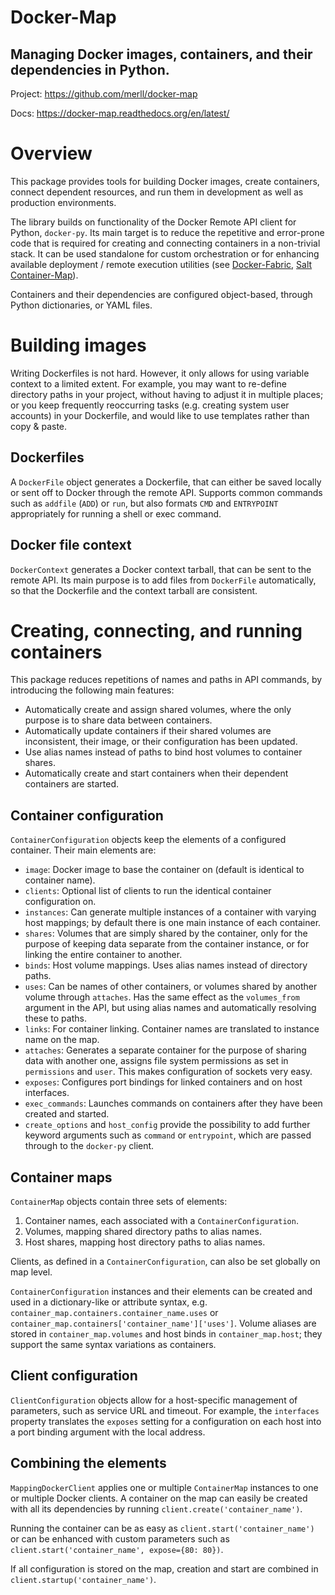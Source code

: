 Docker-Map
==========

Managing Docker images, containers, and their dependencies in Python.
---------------------------------------------------------------------

Project: https://github.com/merll/docker-map

Docs: https://docker-map.readthedocs.org/en/latest/


Overview
========
This package provides tools for building Docker images, create containers,
connect dependent resources, and run them in development as well as production
environments.

The library builds on functionality of the Docker Remote API client for Python,
`docker-py`. Its main target is to reduce the repetitive and error-prone code that is
required for creating and connecting containers in a non-trivial stack. It can be used
standalone for custom orchestration or for enhancing available deployment / remote
execution utilities (see [Docker-Fabric](https://github.com/merll/docker-fabric),
[Salt Container-Map](https://github.com/merll/salt-container-map)).

Containers and their dependencies are configured object-based, through Python dictionaries,
or YAML files.

Building images
===============
Writing Dockerfiles is not hard. However, it only allows for using variable context to a
limited extent. For example, you may want to re-define directory paths in your project,
without having to adjust it in multiple places; or you keep frequently reoccurring tasks
(e.g. creating system user accounts) in your Dockerfile, and would like to use templates
rather than copy & paste.

Dockerfiles
-----------
A `DockerFile` object generates a Dockerfile, that can either be saved locally or sent
off to Docker through the remote API. Supports common commands such as `addfile` (`ADD`)
or `run`, but also formats `CMD` and `ENTRYPOINT` appropriately for running a shell or
exec command.

Docker file context
-------------------
`DockerContext` generates a Docker context tarball, that can be sent to the remote API.
Its main purpose is to add files from `DockerFile` automatically, so that the Dockerfile
and the context tarball are consistent.


Creating, connecting, and running containers
============================================
This package reduces repetitions of names and paths in API commands, by introducing the
following main features:

* Automatically create and assign shared volumes, where the only purpose is to share data
  between containers.
* Automatically update containers if their shared volumes are inconsistent, their image,
  or their configuration has been updated.
* Use alias names instead of paths to bind host volumes to container shares.
* Automatically create and start containers when their dependent containers are started.

Container configuration
-----------------------
`ContainerConfiguration` objects keep the elements of a configured container. Their main
elements are:

* `image`: Docker image to base the container on (default is identical to container name).
* `clients`: Optional list of clients to run the identical container configuration on.
* `instances`: Can generate multiple instances of a container with varying host mappings;
  by default there is one main instance of each container.
* `shares`: Volumes that are simply shared by the container, only for the purpose of
  keeping data separate from the container instance, or for linking the entire container
  to another.
* `binds`: Host volume mappings. Uses alias names instead of directory paths.
* `uses`: Can be names of other containers, or volumes shared by another volume through
  `attaches`. Has the same effect as the `volumes_from` argument in the API, but using alias
  names and automatically resolving these to paths.
* `links`: For container linking. Container names are translated to instance name on the map.
* `attaches`: Generates a separate container for the purpose of sharing data with another
  one, assigns file system permissions as set in `permissions` and `user`. This makes
  configuration of sockets very easy.
* `exposes`: Configures port bindings for linked containers and on host interfaces.
* `exec_commands`: Launches commands on containers after they have been created and started.
* `create_options` and `host_config` provide the possibility to add further keyword
  arguments such as `command` or `entrypoint`, which are passed through to the `docker-py`
  client.

Container maps
--------------
`ContainerMap` objects contain three sets of elements:

1. Container names, each associated with a `ContainerConfiguration`.
2. Volumes, mapping shared directory paths to alias names.
3. Host shares, mapping host directory paths to alias names.

Clients, as defined in a `ContainerConfiguration`, can also be set globally on map level.

`ContainerConfiguration` instances and their elements can be created and used in a
dictionary-like or attribute syntax, e.g.
`container_map.containers.container_name.uses` or
`container_map.containers['container_name']['uses']`.
Volume aliases are stored in `container_map.volumes` and host binds in
`container_map.host`; they support the same syntax variations as containers.

Client configuration
--------------------
`ClientConfiguration` objects allow for a host-specific management of parameters, such as
service URL and timeout. For example, the `interfaces` property translates the `exposes`
setting for a configuration on each host into a port binding argument with the local
address.

Combining the elements
----------------------
`MappingDockerClient` applies one or multiple `ContainerMap` instances to one or
multiple Docker clients. A container on the map can easily be created with all its
dependencies by running `client.create('container_name')`.

Running the container can be as easy as
`client.start('container_name')`
or can be enhanced with custom parameters such as
`client.start('container_name', expose={80: 80})`.

If all configuration is stored on the map, creation and start are combined in
`client.startup('container_name')`.
